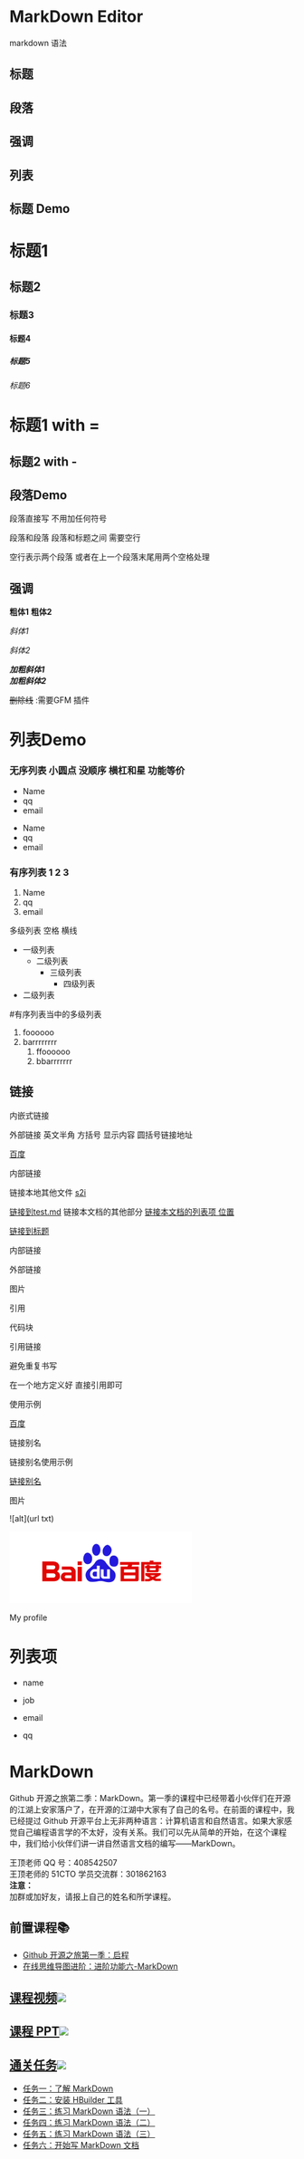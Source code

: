 # MarkDown Editor


markdown 语法



## 标题

## 段落

## 强调

## 列表



## 标题 Demo

# 标题1
##  标题2
### 标题3
#### 标题4
##### 标题5
###### 标题6

标题1 with =
===


标题2 with -
---


## 段落Demo

段落直接写 不用加任何符号

段落和段落 段落和标题之间 需要空行

空行表示两个段落 或者在上一个段落末尾用两个空格处理


## 强调

**粗体1**
__粗体2__


*斜体1*

_斜体2_

***加粗斜体1***  
___加粗斜体2___


~~删除线~~ :需要GFM 插件

# 列表Demo

### 无序列表  小圆点 没顺序   横杠和星 功能等价

* Name
* qq
* email


- Name
- qq
- email


### 有序列表   1 2 3

1. Name
2. qq
3. email



多级列表   空格 横线

- 一级列表
  - 二级列表
    - 三级列表
      - 四级列表
- 二级列表


#有序列表当中的多级列表


1. foooooo
1. barrrrrrrr
    1. ffoooooo
    1. bbarrrrrrr






## 链接

内嵌式链接

外部链接 英文半角 方括号 显示内容 圆括号链接地址 

[百度](http://baidu.com)

内部链接

  链接本地其他文件
[s2i](s2i-svn.md)

[链接到test.md](/local_md/lianjie.md)
  链接本文档的其他部分
[链接本文档的列表项 位置](markdown.md#列表项)

[链接到标题](markdown.md#标题)

内部链接

外部链接

图片

引用

代码块




引用链接

避免重复书写

在一个地方定义好 直接引用即可

[百度]:http://www.baidu.com


使用示例

[百度]




链接别名

[baidu]:http://www.baidu.com

链接别名使用示例

[链接别名][baidu]




图片

![alt](url txt)

![百度](img/baidu.png "图片")


My profile


# 列表项

- name

- job

- email

- qq


# MarkDown

Github 开源之旅第二季：MarkDown。第一季的课程中已经带着小伙伴们在开源的江湖上安家落户了，在开源的江湖中大家有了自己的名号。在前面的课程中，我已经提过 Github 开源平台上无非两种语言：计算机语言和自然语言。如果大家感觉自己编程语言学的不太好，没有关系。我们可以先从简单的开始，在这个课程中，我们给小伙伴们讲一讲自然语言文档的编写——MarkDown。

王顶老师 QQ 号：408542507  
王顶老师的 51CTO 学员交流群：301862163  
**注意：**  
加群或加好友，请报上自己的姓名和所学课程。  

## 前置课程:books:

- [Github 开源之旅第一季：启程](http://edu.51cto.com/course/course_id-7845.html)  
- [在线思维导图进阶：进阶功能六-MarkDown](http://edu.51cto.com/index.php?do=lesson&id=126049)  

## [课程视频<img src="https://raw.githubusercontent.com/wangding/courses/master/images/video.png" height="28">](http://edu.51cto.com/course/course_id-8043.html)

## [课程 PPT<img src="https://raw.githubusercontent.com/wangding/courses/master/images/presentation.png" height="28"/>](MarkDown.pptx)

## [通关任务<img src="https://raw.githubusercontent.com/wangding/courses/master/images/homework.png" height="28"/>](Task01.md)

- [任务一：了解 MarkDown](Task01.md#任务一了解-markdown)  
- [任务二：安装 HBuilder 工具](Task01.md#任务二安装-hbuilder-工具)  
- [任务三：练习 MarkDown 语法（一）](Task01.md#任务三练习-markdown-语法一)  
- [任务四：练习 MarkDown 语法（二）](Task01.md#任务四练习-markdown-语法二)  
- [任务五：练习 MarkDown 语法（三）](Task01.md#任务五练习-markdown-语法三)  
- [任务六：开始写 MarkDown 文档](Task01.md#任务六开始写-markdown-文档)  














